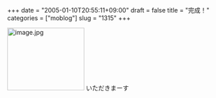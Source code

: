 +++
date = "2005-01-10T20:55:11+09:00"
draft = false
title = "完成！"
categories = ["moblog"]
slug = "1315"
+++

<img src="http://ieiriblog.jugem.cc/?image=4107" class="pict" width="176" height="144" alt="image.jpg" />
いただきまーす
